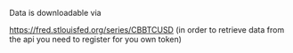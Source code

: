 Data is downloadable via

https://fred.stlouisfed.org/series/CBBTCUSD (in order to retrieve data from the api you need to register for you own token)
